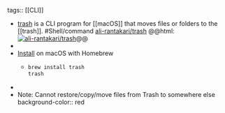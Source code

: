 tags:: [[CLI]]

- [trash](https://hasseg.org/trash/) is a CLI program for [[macOS]] that moves files or folders to the [[trash]]. #Shell/command 
  [ali-rantakari/trash](https://github.com/ali-rantakari/trash)
  @@html: <a href="https://github.com/ali-rantakari/trash/"><img src="https://github-readme-stats-astronomer.vercel.app/api/pin/?username=ali-rantakari&repo=trash&theme=tokyonight" alt="ali-rantakari/trash"/></a>@@
-
- [Install](https://github.com/ali-rantakari/trash/#installing) on macOS with Homebrew
	- ```bash
	  brew install trash
	  trash
	  ```
-
- Note: Cannot restore/copy/move files from Trash to somewhere else
  background-color:: red